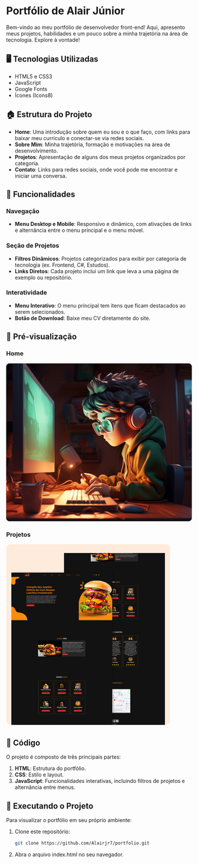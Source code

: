 # Portfólio de Alair Júnior

Bem-vindo ao meu portfólio de desenvolvedor front-end! Aqui, apresento meus projetos, habilidades e um pouco sobre a minha trajetória na área de tecnologia. Explore à vontade!

## 🖥️ Tecnologias Utilizadas
- HTML5 e CSS3
- JavaScript
- Google Fonts
- Ícones (Icons8)
  
## 🏠 Estrutura do Projeto

- **Home**: Uma introdução sobre quem eu sou e o que faço, com links para baixar meu currículo e conectar-se via redes sociais.
- **Sobre Mim**: Minha trajetória, formação e motivações na área de desenvolvimento.
- **Projetos**: Apresentação de alguns dos meus projetos organizados por categoria.
- **Contato**: Links para redes sociais, onde você pode me encontrar e iniciar uma conversa.

## 📂 Funcionalidades

### Navegação
- **Menu Desktop e Mobile**: Responsivo e dinâmico, com ativações de links e alternância entre o menu principal e o menu móvel.
  
### Seção de Projetos
- **Filtros Dinâmicos**: Projetos categorizados para exibir por categoria de tecnologia (ex. Frontend, C#, Estudos).
- **Links Diretos**: Cada projeto inclui um link que leva a uma página de exemplo ou repositório.

### Interatividade
- **Menu Interativo**: O menu principal tem itens que ficam destacados ao serem selecionados.
- **Botão de Download**: Baixe meu CV diretamente do site.
  
## 📸 Pré-visualização

### Home
![Home](assets/home-img.png)

### Projetos
![Projetos](assets/codeburguer.png)

## 📜 Código

O projeto é composto de três principais partes:

1. **HTML**: Estrutura do portfólio.
2. **CSS**: Estilo e layout.
3. **JavaScript**: Funcionalidades interativas, incluindo filtros de projetos e alternância entre menus.

## 🚀 Executando o Projeto

Para visualizar o portfólio em seu próprio ambiente:
1. Clone este repositório:
   ```bash
   git clone https://github.com/Alairjr7/portfolio.git

2. Abra o arquivo index.html no seu navegador.

 
